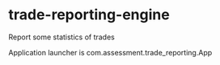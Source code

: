 # trade-reporting-engine
Report some statistics of trades

Application launcher is com.assessment.trade_reporting.App
